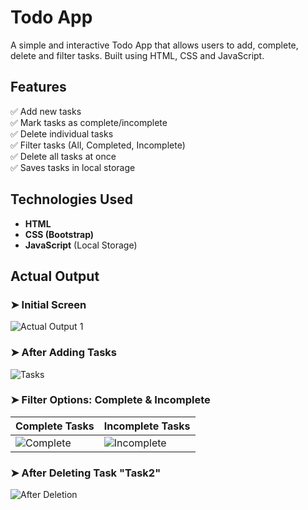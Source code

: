 #  Todo App

A simple and interactive Todo App that allows users to add, complete, delete and filter tasks. Built using HTML, CSS and JavaScript.

##  Features

✅ Add new tasks  
✅ Mark tasks as complete/incomplete  
✅ Delete individual tasks  
✅ Filter tasks (All, Completed, Incomplete)  
✅ Delete all tasks at once  
✅ Saves tasks in local storage  

## Technologies Used

- **HTML**
- **CSS (Bootstrap)**
- **JavaScript** (Local Storage)

## Actual Output  

### ➤ Initial Screen  
![Actual Output 1](https://github.com/user-attachments/assets/43ce2521-6e55-405c-b13f-028bf3f6ad8b)  


### ➤ After Adding Tasks  
![Tasks](https://github.com/user-attachments/assets/81b33430-5418-4f85-9437-3e04ce7d959c)  


### ➤ Filter Options: Complete & Incomplete  
| Complete Tasks | Incomplete Tasks |
|---------------|----------------|
| ![Complete](https://github.com/user-attachments/assets/5f48ddb4-3d6c-4686-8eae-9004439e1dbe) | ![Incomplete](https://github.com/user-attachments/assets/a104d155-ae32-44ee-9b13-c299ac5c8709) |


### ➤ After Deleting Task "Task2"  
![After Deletion](https://github.com/user-attachments/assets/c7bcf2b7-c610-4a7d-bac4-174919d0c2c7)  


